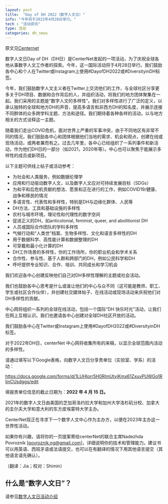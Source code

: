 ```yaml
---
layout: post
title:  "Day of DH 2022（数字人文日）"
info: "今年将于2022年4月28日举行。"
tech : "活动资讯"
type: 活动
categories: dh_news
---
```

原文见[Centernet](https://dhcenternet.org/initiatives/day-of-dh/2022)    

数字人文日Day of  DH（DH日）是CenterNet发起的一项活动，为了庆祝全球各地从事数字人文工作者的探索。今年，这一国际活动将于4月28日举行。我们鼓励各中心和个人在Twitter或Instagram上使用#DayofDH2022或#DiversityinDH标签。

今年，我们鼓励数字人文主义者在Twitter上交流他们的工作，与全球社区分享更多关于DH项目、数据和合作背后的人，并组织活动，将我们的地方团体聚集在一起。我们采用的主题是“数字人文的多样性”。我们对多样性进行了广泛的定义，以承认独特的全球和地方DH的声音，提高多语言和非西方DH的知名度，并展示连接不同群体的众多跨学科主题、方法和途径。我们期待着各种各样的活动，以与地方相关的方式诠释这一主题。

随着我们走出COVID危机，面对世界上严重的军事冲突，由于不同地区有非常不同的情况，我们鼓励各中心和团体根据他们当地的需求、机会和观点，创建在线或现场活动，或两者兼而有之。过去几年里，各中心已经组织了一系列事件和新活动，作为他们DH日的一部分（如2021，2020年等）。中心也可以聚焦于能展示多样性的成员或新项目。



以下主题可供线上帖子或活动参考：

- 为社会和人类服务，例如数据伦理学
- 应用和行动驱动数字人文，以及数字人文应对可持续发展目标（SDGs）
- 为和平和后危机贡献的想法、愿景和正在进行的工作，例如COVID19/健康、战争和移民的情况
- 多语言性、代表性和多样性，特别是DH与边缘化群体、人民等
- DH方法、工具和基础设施的多样性
- 农村与城市环境，理论性和代理性的数字空间
- 促进正义的DH，如anticolonial, feminist, queer, and abolitionist DH
- 人员或国际合作团队的学科多样性
- 气候行动和“人类世”档案、生物多样性、文化和语言多样性的DH
- 用于数据科学、高性能计算和数据整理的DH
- 可穿戴和最小化计算的DH
- DH工作场景的多样性，你的工作场所，你的职业机会和学术关系
- 合作性、参与性、基于人群和跨部门的DH，例如公民科学和DH
- 呼吁提供专业知识、合作、培训、共同成长和学习机会

我们欢迎各中心创建反映他们自己对DH多样性理解的主题或社会活动。

我们也鼓励各中心思考是什么或谁让他们的中心与众不同（这可能是教师、职工、学生或社区合作伙伴），并创建社交媒体帖子、在线活动或现场活动来庆祝他们对DH多样性的贡献。

中心网将组织一系列的全球在线活动，包括一个国际“DH 快乐时光”活动，让我们在网上互相认识。我们也邀请各中心创建对全球DH社区开放的活动。

我们鼓励各中心在Twitter或Instagram上使用#DayofDH2022或#DiversityinDH标签。

对于2022年DH日，centerNet 中心网将收集所有的来稿，以显示全球范围内活动的多样性。



请通过填写以下Google表格，向数字人文日分享贵单位（实验室、学系）的活动：

https://docs.google.com/forms/d/1LUHIorr5H0RlmUtvjKmx61ZxuvPUWGo1RIinCUsdggs/edit

填报贵单位信息的截止日期为：**2022 年 4 月 15 日。**



2021年的数字人文日由美国的芝加哥洛约拉大学和加州大学洛杉矶分校、加拿大的圭尔夫大学和意大利的东方皮埃蒙特大学主办。

CenterNet现正在寻求下一个数字人文中心作为主办方，以便在2023年主办这一世界性活动。

如果你有兴趣，请将你的一页提案寄给centerNet的联合主席Nadezhda Povroznik  [povroznik.ng@gmail.com]，详细说明你的技术和管理能力。建议书可以用英语、西班牙语或法语提交，也可以在有翻译的情况下用其他语言提交（其他语言请先确认）。



（翻译：Jia；校对：Shimin）



## 什么是“数字人文日”？
请参见[数字人文日活动介绍](https://dhhd2022.github.io/2022-04-01/DayofDH%E6%B4%BB%E5%8A%A8)